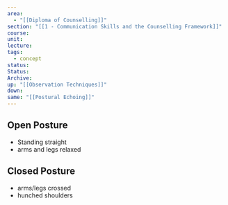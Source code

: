 ```yaml
---
area:
  - "[[Diploma of Counselling]]"
section: "[[1 - Communication Skills and the Counselling Framework]]"
course: 
unit: 
lecture: 
tags:
  - concept
status: 
Status: 
Archive: 
up: "[[Observation Techniques]]"
down: 
same: "[[Postural Echoing]]"
---
```

## Open Posture
- Standing straight
- arms and legs relaxed

## Closed Posture
- arms/legs crossed
- hunched shoulders

